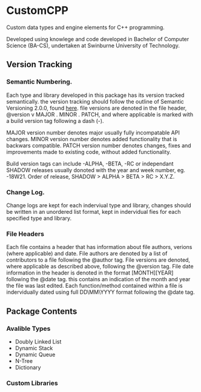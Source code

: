 # CustomCPP
Custom data types and engine elements for C++ programming.

Developed using knowlege and code developed in Bachelor of Computer Science (BA-CS), undertaken at Swinburne University of Technology.

## Version Tracking
### Semantic Numbering.
Each type and library developed in this package has its version tracked semantically. the version tracking should follow the outline of Semantic Versioning 2.0.0, found [here](https://semver.org/).
file versions are denoted in the file header, @version    v MAJOR . MINOR . PATCH, and where applicable is marked with a build version tag following a dash (-).

MAJOR version number denotes major usually fully incompatable API changes.
MINOR version number denotes added functionality that is backwars compatible.
PATCH version number denotes changes, fixes and improvements made to existing code, without added functionality.

Build version tags can include -ALPHA, -BETA, -RC or independant SHADOW releases usually donoted with the year and week number, eg. -18W21.
Order of release, SHADOW > ALPHA > BETA > RC > X.Y.Z.

### Change Log.
Change logs are kept for each inderviual type and library, changes should be written in an unordered list format, kept in indervidual fies for each specified type and library.

### File Headers
Each file contains a header that has information about file authors, verions (where applicable) and date.
File authors are denoted by a list of contributors to a file following the @author tag.
File versions are denoted, where applicable as described above, following the @version tag.
File date information in the header is denoted in the format \[MONTH\]\[YEAR\] following the @date tag. this contains an indication of the month and year the file was last edited.
Each function/method contained within a file is indervidually dated using full DD\\MM\\YYYY format following the @date tag.

## Package Contents
### Avalible Types
* Doubly Linked List
* Dynamic Stack
* Dynamic Queue
* N-Tree
* Dictionary
### Custom Libraries